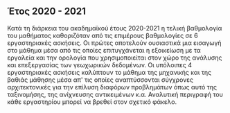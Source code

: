 ## Έτος 2020 - 2021

Κατά τη διάρκεια του ακαδημαϊκού έτους 2020-2021 η τελική βαθμολογία του μαθήματος καθοριζόταν από τις επιμέρους βαθμολογίες σε 6 εργαστηριακές ασκήσεις.
Οι πρώτες αποτελούν ουσιαστικά μια εισαγωγή στο μάθημα μέσα από τις οποίες επιτυγχάνεται η εξοικείωση με τα εργαλεία και την ορολογία που χρησιμοποιείται
στον χώρο της ανάλυσης και επεξεργασίας των γεωχωρικών δεδομένων. Οι υπόλοιπες 4 εργαστηριακές ασκήσεις καλύπτουν το μάθημα της μηχανικής και της βαθιάς
μάθησης μέσα απ' τις οποίες αναπτύσσονται σύγχρονες αρχιτεκτονικές για την επίλυση διαφόρων προβλημάτων όπως αυτό της ταξινομήσης, της ανίχνευσης
αντικειμένων κ.α. Αναλυτική περιγραφή του κάθε εργαστηρίου μπορεί να βρεθεί στον σχετικό φάκελο.

